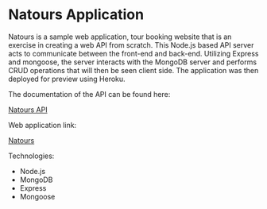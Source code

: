 # Natours Application

Natours is a sample web application, tour booking website that is an exercise in creating a web API from scratch. This Node.js based API server acts to communicate between the front-end and back-end. Utilizing Express and mongoose, the server interacts with the MongoDB server and performs CRUD operations that will then be seen client side. The application was then deployed for preview using Heroku.

The documentation of the API can be found here: 

[Natours API](https://documenter.getpostman.com/view/2534607/T1DiGg6q)

Web application link: 

[Natours](https://natours-mp90.herokuapp.com/)

Technologies:
  * Node.js
  * MongoDB
  * Express
  * Mongoose
